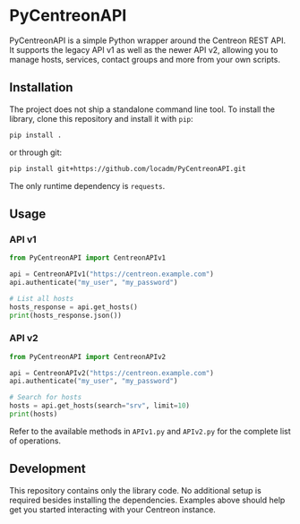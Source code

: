 # PyCentreonAPI

PyCentreonAPI is a simple Python wrapper around the Centreon REST API. It
supports the legacy API v1 as well as the newer API v2, allowing you to
manage hosts, services, contact groups and more from your own scripts.

## Installation

The project does not ship a standalone command line tool. To install the
library, clone this repository and install it with `pip`:

```bash
pip install .
```
or through git:
```bash
pip install git+https://github.com/locadm/PyCentreonAPI.git
```

The only runtime dependency is `requests`.

## Usage

### API v1

```python
from PyCentreonAPI import CentreonAPIv1

api = CentreonAPIv1("https://centreon.example.com")
api.authenticate("my_user", "my_password")

# List all hosts
hosts_response = api.get_hosts()
print(hosts_response.json())
```

### API v2

```python
from PyCentreonAPI import CentreonAPIv2

api = CentreonAPIv2("https://centreon.example.com")
api.authenticate("my_user", "my_password")

# Search for hosts
hosts = api.get_hosts(search="srv", limit=10)
print(hosts)
```

Refer to the available methods in `APIv1.py` and `APIv2.py` for the
complete list of operations.

## Development

This repository contains only the library code. No additional setup is
required besides installing the dependencies. Examples above should help
get you started interacting with your Centreon instance.
